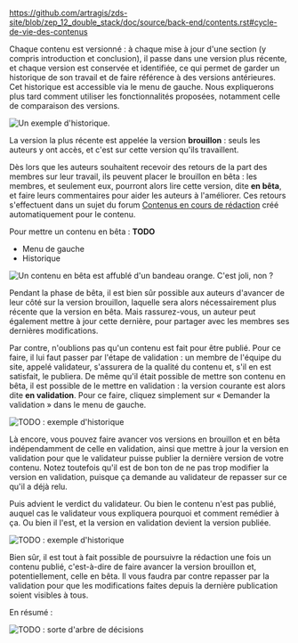 https://github.com/artragis/zds-site/blob/zep_12_double_stack/doc/source/back-end/contents.rst#cycle-de-vie-des-contenus

Chaque contenu est versionné : à chaque mise à jour d'une section (y compris introduction et conclusion), il passe dans une version plus récente, et chaque version est conservée et identifiée, ce qui permet de garder un historique de son travail et de faire référence à des versions antérieures. Cet historique est accessible via le menu de gauche. Nous expliquerons plus tard comment utiliser les fonctionnalités proposées, notamment celle de comparaison des versions.

![Un exemple d'historique.]()

La version la plus récente est appelée la version **brouillon** : seuls les auteurs y ont accès, et c'est sur cette version qu'ils travaillent.

Dès lors que les auteurs souhaitent recevoir des retours de la part des membres sur leur travail, ils peuvent placer le brouillon en bêta : les membres, et seulement eux, pourront alors lire cette version, dite **en bêta**, et faire leurs commentaires pour aider les auteurs à l'améliorer. Ces retours s'effectuent dans un sujet du forum [Contenus en cours de rédaction](https://zestedesavoir.com/forums/communaute/beta-zone/) créé automatiquement pour le contenu.

Pour mettre un contenu en bêta : **TODO**

* Menu de gauche
* Historique

![Un contenu en bêta est affublé d'un bandeau orange. C'est joli, non ?]()

Pendant la phase de bêta, il est bien sûr possible aux auteurs d'avancer de leur côté sur la version brouillon, laquelle sera alors nécessairement plus récente que la version en bêta. Mais rassurez-vous, un auteur peut également mettre à jour cette dernière, pour partager avec les membres ses dernières modifications.

Par contre, n'oublions pas qu'un contenu est fait pour être publié. Pour ce faire, il lui faut passer par l'étape de validation : un membre de l'équipe du site, appelé validateur, s'assurera de la qualité du contenu et, s'il en est satisfait, le publiera. De même qu'il était possible de mettre son contenu en bêta, il est possible de le mettre en validation : la version courante est alors dite **en validation**. Pour ce faire, cliquez simplement sur « Demander la validation » dans le menu de gauche.

![TODO : exemple d'historique]()

Là encore, vous pouvez faire avancer vos versions en brouillon et en bêta indépendamment de celle en validation, ainsi que mettre à jour la version en validation pour que le validateur puisse publier la dernière version de votre contenu. Notez toutefois qu'il est de bon ton de ne pas trop modifier la version en validation, puisque ça demande au validateur de repasser sur ce qu'il a déjà relu.

Puis advient le verdict du validateur. Ou bien le contenu n'est pas publié, auquel cas le validateur vous expliquera pourquoi et comment remédier à ça. Ou bien il l'est, et la version en validation devient la version publiée.

![TODO : exemple d'historique]()

Bien sûr, il est tout à fait possible de poursuivre la rédaction une fois un contenu publié, c'est-à-dire de faire avancer la version brouillon et, potentiellement, celle en bêta. Il vous faudra par contre repasser par la validation pour que les modifications faites depuis la dernière publication soient visibles à tous.

En résumé :

![TODO : sorte d'arbre de décisions]()